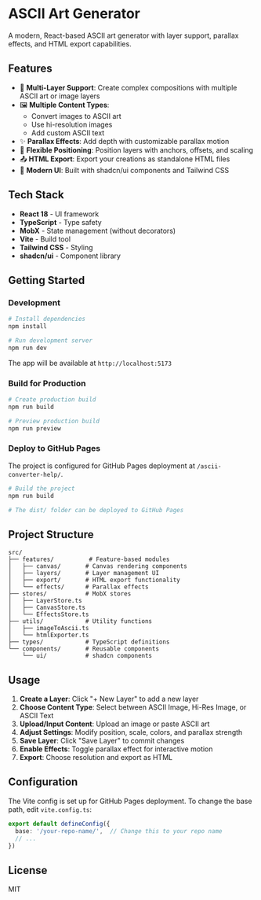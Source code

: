 # ASCII Art Generator

A modern, React-based ASCII art generator with layer support, parallax effects, and HTML export capabilities.

## Features

- 🎨 **Multi-Layer Support**: Create complex compositions with multiple ASCII art or image layers
- 🖼️ **Multiple Content Types**: 
  - Convert images to ASCII art
  - Use hi-resolution images
  - Add custom ASCII text
- ✨ **Parallax Effects**: Add depth with customizable parallax motion
- 🎯 **Flexible Positioning**: Position layers with anchors, offsets, and scaling
- 📤 **HTML Export**: Export your creations as standalone HTML files
- 🎨 **Modern UI**: Built with shadcn/ui components and Tailwind CSS

## Tech Stack

- **React 18** - UI framework
- **TypeScript** - Type safety
- **MobX** - State management (without decorators)
- **Vite** - Build tool
- **Tailwind CSS** - Styling
- **shadcn/ui** - Component library

## Getting Started

### Development

```bash
# Install dependencies
npm install

# Run development server
npm run dev
```

The app will be available at `http://localhost:5173`

### Build for Production

```bash
# Create production build
npm run build

# Preview production build
npm run preview
```

### Deploy to GitHub Pages

The project is configured for GitHub Pages deployment at `/ascii-converter-help/`.

```bash
# Build the project
npm run build

# The dist/ folder can be deployed to GitHub Pages
```

## Project Structure

```
src/
├── features/          # Feature-based modules
│   ├── canvas/       # Canvas rendering components
│   ├── layers/       # Layer management UI
│   ├── export/       # HTML export functionality
│   └── effects/      # Parallax effects
├── stores/           # MobX stores
│   ├── LayerStore.ts
│   ├── CanvasStore.ts
│   └── EffectsStore.ts
├── utils/            # Utility functions
│   ├── imageToAscii.ts
│   └── htmlExporter.ts
├── types/            # TypeScript definitions
└── components/       # Reusable components
    └── ui/           # shadcn components
```

## Usage

1. **Create a Layer**: Click "+ New Layer" to add a new layer
2. **Choose Content Type**: Select between ASCII Image, Hi-Res Image, or ASCII Text
3. **Upload/Input Content**: Upload an image or paste ASCII art
4. **Adjust Settings**: Modify position, scale, colors, and parallax strength
5. **Save Layer**: Click "Save Layer" to commit changes
6. **Enable Effects**: Toggle parallax effect for interactive motion
7. **Export**: Choose resolution and export as HTML

## Configuration

The Vite config is set up for GitHub Pages deployment. To change the base path, edit `vite.config.ts`:

```typescript
export default defineConfig({
  base: '/your-repo-name/',  // Change this to your repo name
  // ...
})
```

## License

MIT

